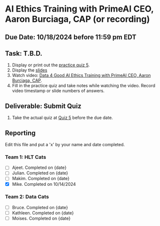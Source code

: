 # AI Ethics Training with PrimeAI CEO, Aaron Burciaga, CAP (or recording)

## Due Date: 10/18/2024 before 11:59 pm EDT

## Task: T.B.D.
1. Display or print out the [practice quiz 5](https://github.com/uaz-d4g/phase0/blob/e946c830f7746063f85089607d1df9c913739c37/5_ai_ethics/ai_ethics_quiz.md).
1. Display the [slides](https://github.com/uaz-d4g/phase0/blob/e946c830f7746063f85089607d1df9c913739c37/5_ai_ethics/Aaron%20Burciaga%20-%20AI%20Ethics%20Session.pdf)
1. Watch video: [Data 4 Good AI Ethics Training with PrimeAI CEO, Aaron Burciaga, CAP](https://youtu.be/Sxm7kkBREI0).
1. Fill in the practice quiz and take notes while watching the video. Record video timestamp or slide numbers of answers.

## Deliverable: Submit Quiz
1. Take the actual quiz at [Quiz 5](https://bit.ly/data4goodAIethics) before the due date.

## Reporting
Edit this file and put a 'x' by your name and date completed.

### Team 1: HLT Cats
- [ ] Ajeet. Completed on {date}
- [ ] Julian. Completed on {date}
- [ ] Makim. Completed on {date}
- [x] Mike. Completed on 10/14/2024

### Team 2:  Data Cats
- [ ] Bruce. Completed on {date}
- [ ] Kathleen. Completed on {date}
- [ ] Moises. Completed on {date}